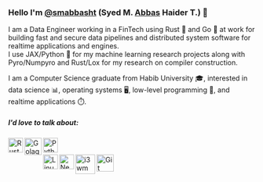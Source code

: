 ### Hello I'm [@smabbasht](https://github.com/smabbasht) (Syed M. <ins>Abbas</ins> Haider T.) 👋
I am a Data Engineer working in a FinTech using Rust 🦀 and Go 🐹 at work for building fast and secure data pipelines and distributed system software for realtime applications and engines. <br>I use JAX/Python 🐍 for my machine learning research projects along with Pyro/Numpyro and Rust/Lox for my research on compiler construction.

I am a Computer Science graduate from Habib University 🎓, interested in data science 📊, operating systems 🖥️, low-level programming 🔧, and realtime applications ⏱️.

##### I'd love to talk about:

<div>
<!-- <img align="left" alt="sql" width="30px" src="https://raw.githubusercontent.com/github/explore/80688e429a7d4ef2fca1e82350fe8e3517d3494d/topics/sql/sql.png" /> -->
<!-- <img align="left" alt="C" width="30px" src="https://cdn.jsdelivr.net/npm/programming-languages-logos@0.0.3/src/c/c.svg" /> -->
<img align="left" alt="Rust" width="30px" src="https://www.rust-lang.org/logos/rust-logo-256x256.png" />
<img align="left" alt="Golag" width="35px" src="https://cdn.jsdelivr.net/npm/programming-languages-logos@0.0.3/src/go/go_512x512.png" />
<img align="left" alt="Python" width="30px" src="https://cdn.jsdelivr.net/npm/programming-languages-logos@0.0.3/src/python/python.svg" />
</div>
<br />
<br />
<!-- <div>
<img align="left" alt="django" width="30px" src="https://avatars3.githubusercontent.com/u/27804?s=200&v=4" />
<img align="left" alt="MySQL" width="30px" src="https://raw.githubusercontent.com/github/explore/80688e429a7d4ef2fca1e82350fe8e3517d3494d/topics/mysql/mysql.png" />
<img align="left" alt="MySQL" width="30px" src="https://encrypted-tbn0.gstatic.com/images?q=tbn:ANd9GcQq0BH5f9IB58AEv3KCe1uG7uOrCcEPG-EF3A&s" />
</div>
<br />
<br /> -->
<div>
<img align="left" alt="Linux" width="30px" src="https://upload.wikimedia.org/wikipedia/commons/a/af/Tux.png" />
<img align="left" alt="Neovim" width="30px" src="https://upload.wikimedia.org/wikipedia/commons/3/3a/Neovim-mark.svg" /> 
<img align="left" alt="i3wm" width="40px" src="https://upload.wikimedia.org/wikipedia/commons/thumb/2/27/I3_window_manager_logo.svg/502px-I3_window_manager_logo.svg.png" />
<img align="left" alt="Git" width="35px" src="https://git-scm.com/images/logos/downloads/Git-Icon-1788C.png" />
</div>
<!-- <div>
<img align="left" alt="Linux" width="30px" src="" />
<img align="left" alt="Neovim" width="30px" src=""> 
<img align="left" alt="i3wm" width="30px" src="" />
<img align="left" alt="Git" width="30px" src="" />
</div> -->
<!--
**smabbasht/smabbasht** is a ✨ _special_ ✨ repository because its `README.md` (this file) appears on your GitHub profile.

Here are some ideas to get you started:

- 🔭 I’m currently working on ...
- 🌱 I’m currently learning ...
- 👯 I’m looking to collaborate on ...
- 🤔 I’m looking for help with ...
- 💬 Ask me about ...
- 📫 How to reach me: ...
- 😄 Pronouns: ...
- ⚡ Fun fact: ...
-->
